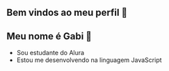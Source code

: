 ## Bem vindos ao meu perfil 👋

## Meu nome é Gabi 🌻
- Sou estudante do Alura
- Estou me desenvolvendo na linguagem JavaScript
